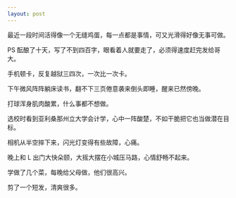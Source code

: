 ```yaml
---
layout: post
---
```


最近一段时间活得像一个无缝鸡蛋，每一点都是事情，可又光滑得好像无事可做。

PS 酝酿了十天，写了不到四百字，眼看着人就要走了，必须得速度赶完发给哥大。

手机顿卡，反复越狱三四次，一次比一次卡。

下午微风阵阵躺床读书，翻不下三页倦意袭来倒头即睡，醒来已然傍晚。

打球浑身肌肉酸累，什么事都不想做。

选校时看到亚利桑那州立大学会计学，心中一阵酸楚，不如干脆把它也当做潜在目标。

相机从半空摔下来，闪光灯变得有些故障，心痛。

晚上和 L 出门大快朵颐，大摇大摆在小城压马路，心情舒畅不起来。

学做了几个菜，每晚给父母做，他们很高兴。

剪了一个短发，清爽很多。
